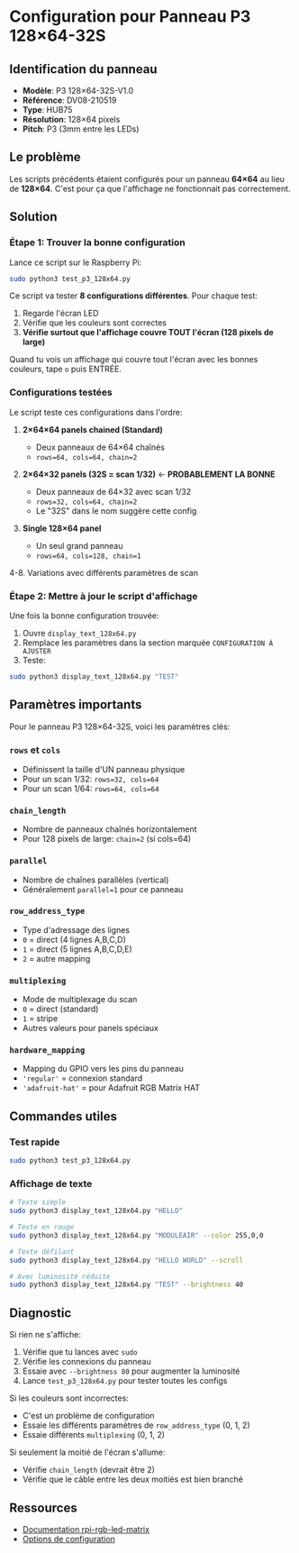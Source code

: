 # Configuration pour Panneau P3 128×64-32S

## Identification du panneau
- **Modèle**: P3 128×64-32S-V1.0
- **Référence**: DV08-210519
- **Type**: HUB75
- **Résolution**: 128×64 pixels
- **Pitch**: P3 (3mm entre les LEDs)

## Le problème
Les scripts précédents étaient configurés pour un panneau **64×64** au lieu de **128×64**. C'est pour ça que l'affichage ne fonctionnait pas correctement.

## Solution

### Étape 1: Trouver la bonne configuration

Lance ce script sur le Raspberry Pi:
```bash
sudo python3 test_p3_128x64.py
```

Ce script va tester **8 configurations différentes**. Pour chaque test:
1. Regarde l'écran LED
2. Vérifie que les couleurs sont correctes
3. **Vérifie surtout que l'affichage couvre TOUT l'écran (128 pixels de large)**

Quand tu vois un affichage qui couvre tout l'écran avec les bonnes couleurs, tape `o` puis ENTRÉE.

### Configurations testées

Le script teste ces configurations dans l'ordre:

1. **2×64×64 panels chained (Standard)**
   - Deux panneaux de 64×64 chaînés
   - `rows=64, cols=64, chain=2`

2. **2×64×32 panels (32S = scan 1/32)** ← **PROBABLEMENT LA BONNE**
   - Deux panneaux de 64×32 avec scan 1/32
   - `rows=32, cols=64, chain=2`
   - Le "32S" dans le nom suggère cette config

3. **Single 128×64 panel**
   - Un seul grand panneau
   - `rows=64, cols=128, chain=1`

4-8. Variations avec différents paramètres de scan

### Étape 2: Mettre à jour le script d'affichage

Une fois la bonne configuration trouvée:

1. Ouvre `display_text_128x64.py`
2. Remplace les paramètres dans la section marquée `CONFIGURATION À AJUSTER`
3. Teste:
```bash
sudo python3 display_text_128x64.py "TEST"
```

## Paramètres importants

Pour le panneau P3 128×64-32S, voici les paramètres clés:

### `rows` et `cols`
- Définissent la taille d'UN panneau physique
- Pour un scan 1/32: `rows=32, cols=64`
- Pour un scan 1/64: `rows=64, cols=64`

### `chain_length`
- Nombre de panneaux chaînés horizontalement
- Pour 128 pixels de large: `chain=2` (si cols=64)

### `parallel`
- Nombre de chaînes parallèles (vertical)
- Généralement `parallel=1` pour ce panneau

### `row_address_type`
- Type d'adressage des lignes
- `0` = direct (4 lignes A,B,C,D)
- `1` = direct (5 lignes A,B,C,D,E)
- `2` = autre mapping

### `multiplexing`
- Mode de multiplexage du scan
- `0` = direct (standard)
- `1` = stripe
- Autres valeurs pour panels spéciaux

### `hardware_mapping`
- Mapping du GPIO vers les pins du panneau
- `'regular'` = connexion standard
- `'adafruit-hat'` = pour Adafruit RGB Matrix HAT

## Commandes utiles

### Test rapide
```bash
sudo python3 test_p3_128x64.py
```

### Affichage de texte
```bash
# Texte simple
sudo python3 display_text_128x64.py "HELLO"

# Texte en rouge
sudo python3 display_text_128x64.py "MODULEAIR" --color 255,0,0

# Texte défilant
sudo python3 display_text_128x64.py "HELLO WORLD" --scroll

# Avec luminosité réduite
sudo python3 display_text_128x64.py "TEST" --brightness 40
```

## Diagnostic

Si rien ne s'affiche:
1. Vérifie que tu lances avec `sudo`
2. Vérifie les connexions du panneau
3. Essaie avec `--brightness 80` pour augmenter la luminosité
4. Lance `test_p3_128x64.py` pour tester toutes les configs

Si les couleurs sont incorrectes:
- C'est un problème de configuration
- Essaie les différents paramètres de `row_address_type` (0, 1, 2)
- Essaie différents `multiplexing` (0, 1, 2)

Si seulement la moitié de l'écran s'allume:
- Vérifie `chain_length` (devrait être 2)
- Vérifie que le câble entre les deux moitiés est bien branché

## Ressources

- [Documentation rpi-rgb-led-matrix](https://github.com/hzeller/rpi-rgb-led-matrix)
- [Options de configuration](https://github.com/hzeller/rpi-rgb-led-matrix#changing-parameters-via-command-line-flags)
